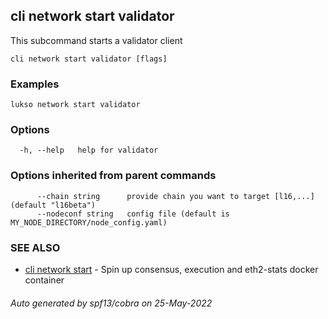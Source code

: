 ## cli network start validator

This subcommand starts a validator client

```
cli network start validator [flags]
```

### Examples

```
lukso network start validator
```

### Options

```
  -h, --help   help for validator
```

### Options inherited from parent commands

```
      --chain string      provide chain you want to target [l16,...] (default "l16beta")
      --nodeconf string   config file (default is MY_NODE_DIRECTORY/node_config.yaml)
```

### SEE ALSO

* [cli network start](cli_network_start.md)	 - Spin up consensus, execution and eth2-stats docker container

###### Auto generated by spf13/cobra on 25-May-2022
